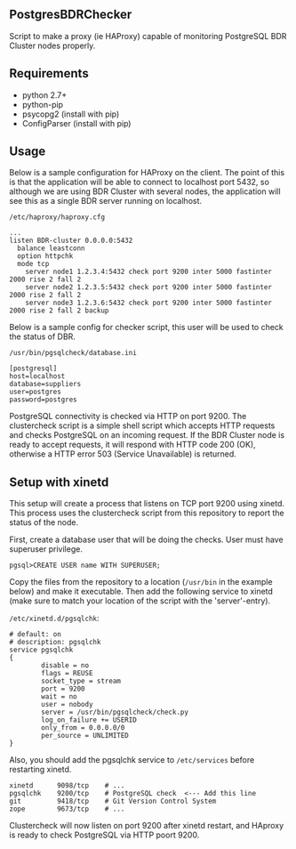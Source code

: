 ## PostgresBDRChecker ##

Script to make a proxy (ie HAProxy) capable of monitoring PostgreSQL BDR Cluster nodes properly.

## Requirements ##
* python 2.7+
* python-pip
* psycopg2 (install with pip)
* ConfigParser (install with pip)

## Usage ##
Below is a sample configuration for HAProxy on the client. The point of this is that the application will be able to connect to localhost port 5432, so although we are using BDR Cluster with several nodes, the application will see this as a single BDR server running on localhost.

`/etc/haproxy/haproxy.cfg`

    ...
    listen BDR-cluster 0.0.0.0:5432
      balance leastconn
      option httpchk
      mode tcp
        server node1 1.2.3.4:5432 check port 9200 inter 5000 fastinter 2000 rise 2 fall 2
        server node2 1.2.3.5:5432 check port 9200 inter 5000 fastinter 2000 rise 2 fall 2
        server node3 1.2.3.6:5432 check port 9200 inter 5000 fastinter 2000 rise 2 fall 2 backup

Below is a sample config for checker script, this user will be used to check the status of DBR.

`/usr/bin/pgsqlcheck/database.ini`

    [postgresql]
    host=localhost
    database=suppliers
    user=postgres
    password=postgres

PostgreSQL connectivity is checked via HTTP on port 9200. The clustercheck script is a simple shell script which accepts HTTP requests and checks PostgreSQL on an incoming request. If the BDR Cluster node is ready to accept requests, it will respond with HTTP code 200 (OK), otherwise a HTTP error 503 (Service Unavailable) is returned.

## Setup with xinetd ##
This setup will create a process that listens on TCP port 9200 using xinetd. This process uses the clustercheck script from this repository to report the status of the node.

First, create a database user that will be doing the checks. User must have superuser privilege.

    pgsql>CREATE USER name WITH SUPERUSER;

Copy the files from the repository to a location (`/usr/bin` in the example below) and make it executable. Then add the following service to xinetd (make sure to match your location of the script with the 'server'-entry).

`/etc/xinetd.d/pgsqlchk`:

    # default: on
    # description: pgsqlchk
    service pgsqlchk
    {
            disable = no
            flags = REUSE
            socket_type = stream
            port = 9200
            wait = no
            user = nobody
            server = /usr/bin/pgsqlcheck/check.py
            log_on_failure += USERID
            only_from = 0.0.0.0/0
            per_source = UNLIMITED
    }

Also, you should add the pgsqlchk service to `/etc/services` before restarting xinetd.

    xinetd      9098/tcp    # ...
    pgsqlchk    9200/tcp    # PostgreSQL check  <--- Add this line
    git         9418/tcp    # Git Version Control System
    zope        9673/tcp    # ...

Clustercheck will now listen on port 9200 after xinetd restart, and HAproxy is ready to check PostgreSQL via HTTP poort 9200.

